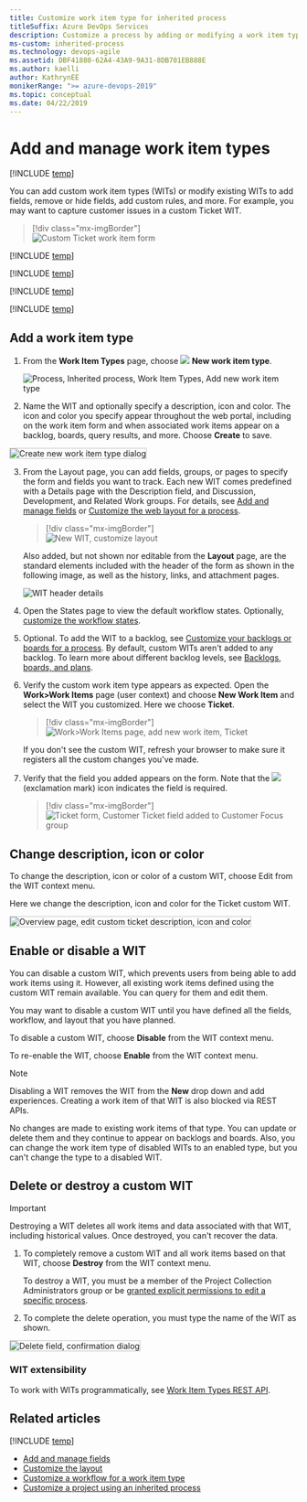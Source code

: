 ```yaml
---
title: Customize work item type for inherited process
titleSuffix: Azure DevOps Services
description: Customize a process by adding or modifying a work item type for a project
ms-custom: inherited-process
ms.technology: devops-agile
ms.assetid: DBF41880-62A4-43A9-9A31-8DB701EB888E
ms.author: kaelli
author: KathrynEE
monikerRange: ">= azure-devops-2019"
ms.topic: conceptual
ms.date: 04/22/2019
---
```


# Add and manage work item types

[!INCLUDE [temp](../../../boards/includes/version-vsts-only.md)]

You can add custom work item types (WITs) or modify existing WITs to add fields, remove or hide fields, add custom rules, and more. For example, you may want to capture customer issues in a custom Ticket WIT.

> [!div class="mx-imgBorder"]  
> ![Custom Ticket work item form](media/process/custom-wit-new-ticket-form.png)

[!INCLUDE [temp](../includes/note-on-prem-link.md)]

[!INCLUDE [temp](../includes/process-prerequisites.md)]

[!INCLUDE [temp](../includes/open-process-admin-context-ts.md)]

[!INCLUDE [temp](../includes/automatic-update-project.md)]

<a id="add-wit"> </a>

## Add a work item type

1. From the <strong>Work Item Types</strong> page, choose ![ ](../../../media/icons/blue-add-icon.png) <strong>New work item type</strong>.

   ![Process, Inherited process, Work Item Types, Add new work item type](media/process/cpwit-add-new-wit.png)

2. Name the WIT and optionally specify a description, icon and color. The icon and color you specify appear throughout the web portal, including on the work item form and when associated work items appear on a backlog, boards, query results, and more. Choose <strong>Create</strong> to save.

<img src="media/process/cwit-create-wit-ticket.png" alt="Create new work item type dialog" style="border: 1px solid #C3C3C3;" />

3. From the Layout page, you can add fields, groups, or pages to specify the form and fields you want to track. Each new WIT comes predefined with a Details page with the Description field, and Discussion, Development, and Related Work groups. For details, see [Add and manage fields](customize-process-field.md) or [Customize the web layout for a process](customize-process-form.md).

   > [!div class="mx-imgBorder"]  
   > ![New WIT, customize layout](media/process/cpwit-new-ticket-define.png)

   Also added, but not shown nor editable from the **Layout** page, are the standard elements included with the header of the form as shown in the following image, as well as the history, links, and attachment pages.

   ![WIT header details](media/process/weblayout-system-controls-details-page.png)

4. Open the States page to view the default workflow states. Optionally, [customize the workflow states](customize-process-workflow.md).  
   <a id="backlog"> </a>

5. Optional. To add the WIT to a backlog, see [Customize your backlogs or boards for a process](customize-process-backlogs-boards.md). By default, custom WITs aren't added to any backlog. To learn more about different backlog levels, see [Backlogs, boards, and plans](../../../boards/backlogs/backlogs-boards-plans.md).

6. Verify the custom work item type appears as expected. Open the **Work>Work Items** page (user context) and choose **New Work Item** and select the WIT you customized. Here we choose **Ticket**.

   > [!div class="mx-imgBorder"]  
   > ![Work>Work Items page, add new work item, Ticket](media/process/add-custom-wit-verify-ticket.png)

   If you don't see the custom WIT, refresh your browser to make sure it registers all the custom changes you've made.

7. Verify that the field you added appears on the form. Note that the ![ ](../../../media/icons/required-icon.png) (exclamation mark) icon indicates the field is required.

   > [!div class="mx-imgBorder"]  
   > ![Ticket form, Customer Ticket field added to Customer Focus group](media/process/add-custom-field-verify-ticket-form.png)

<a id="overview"> </a>

## Change description, icon or color

To change the description, icon or color of a custom WIT, choose Edit from the WIT context menu.

Here we change the description, icon and color for the Ticket custom WIT.

<img src="media/process/cpwit-edit-color-description.png" alt="Overview page, edit custom ticket description, icon and color" style="border: 1px solid #C3C3C3;" />

<a id="enable-disable"></a>

## Enable or disable a WIT

You can disable a custom WIT, which prevents users from being able to add work items using it. However, all existing work items defined using the custom WIT remain available. You can query for them and edit them.

You may want to disable a custom WIT until you have defined all the fields, workflow, and layout that you have planned.

To disable a custom WIT, choose **Disable** from the WIT context menu.

To re-enable the WIT, choose **Enable** from the WIT context menu.

> [!NOTE]  
> Disabling a WIT removes the WIT from the **New** drop down and add experiences. Creating a work item of that WIT is also blocked via REST APIs.
>
> No changes are made to existing work items of that type. You can update or delete them and they continue to appear on backlogs and boards. Also, you can change the work item type of disabled WITs to an enabled type, but you can't change the type to a disabled WIT.

<a id="destroy"> </a>

## Delete or destroy a custom WIT

> [!IMPORTANT]  
> Destroying a WIT deletes all work items and data associated with that WIT, including historical values. Once destroyed, you can't recover the data.

1. To completely remove a custom WIT and all work items based on that WIT, choose **Destroy** from the WIT context menu.

   To destroy a WIT, you must be a member of the Project Collection Administrators group or be [granted explicit permissions to edit a specific process](../../../organizations/security/set-permissions-access-work-tracking.md#process-permissions).

2. To complete the delete operation, you must type the name of the WIT as shown.

<img src="media/process/cpit-destroy-wit-confirm.png" alt="Delete field, confirmation dialog" style="border: 1px solid #C3C3C3;" />

### WIT extensibility

To work with WITs programmatically, see [Work Item Types REST API](/rest/api/azure/devops/processdefinitions/work%20item%20types).

## Related articles

[!INCLUDE [temp](../includes/note-audit-log-support-process.md)]

- [Add and manage fields](customize-process-field.md)
- [Customize the layout](customize-process-form.md)
- [Customize a workflow for a work item type](customize-process-workflow.md)
- [Customize a project using an inherited process](customize-process.md)
